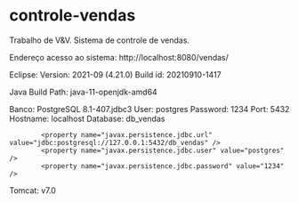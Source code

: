 # controle-vendas
  Trabalho de V&amp;V. Sistema de controle de vendas.

Endereço acesso ao sistema:
http://localhost:8080/vendas/

Eclipse:
Version: 2021-09 (4.21.0)
Build id: 20210910-1417

Java Build Path: 
java-11-openjdk-amd64

Banco:
PostgreSQL 8.1-407.jdbc3
User: postgres
Password: 1234
Port: 5432
Hostname: localhost
Database: db_vendas

			<property name="javax.persistence.jdbc.url" value="jdbc:postgresql://127.0.0.1:5432/db_vendas" />
			<property name="javax.persistence.jdbc.user" value="postgres" />
			<property name="javax.persistence.jdbc.password" value="1234" />

Tomcat: 
v7.0
